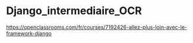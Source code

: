 # Django_intermediaire_OCR
https://openclassrooms.com/fr/courses/7192426-allez-plus-loin-avec-le-framework-django
